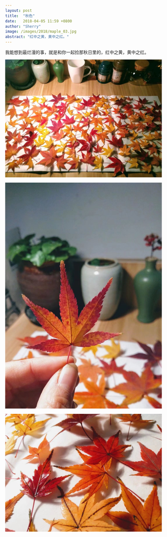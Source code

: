 ```yaml
---
layout: post
title:  "秋色"
date:   2018-04-05 11:59 +0800
author: "Sherry"
image: /images/2018/maple_03.jpg
abstract: "红中之黄，黄中之红。"
---
```


我能想到最烂漫的事，就是和你一起捡那秋日里的，红中之黄，黄中之红。

![cover](/images/2018/maple_01.jpg)

![cover](/images/2018/maple_02.jpg)

![cover](/images/2018/maple_03.jpg)
